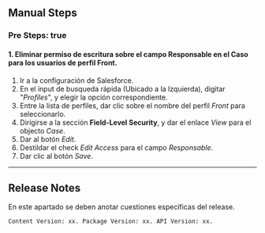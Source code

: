 ## Manual Steps
### Pre Steps: true

#### 1. Eliminar permiso de escritura sobre el campo Responsable en el Caso para los usuarios de perfil Front.

1. Ir a la configuración de Salesforce.
2. En el input de busqueda rápida (Ubicado a la Izquierda), digitar "*Profiles*", y elegir la opción correspondiente.
3. Entre la lista de perfiles, dar clic sobre el nombre del perfil *Front* para seleccionarlo.
4. Dirigirse a la sección **Field-Level Security**, y dar el enlace *View* para el objecto *Case*.
5. Dar al botón *Edit*.
6. Destildar el check *Edit Access* para el campo *Responsable*.
7. Dar clic al botón *Save*.

--------

## Release Notes

En este apartado se deben anotar cuestiones específicas del release.

`Content Version: xx.
Package Version: xx.
API Version: xx.`